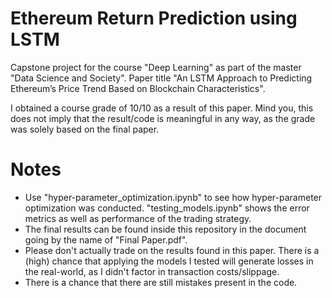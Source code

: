 # Ethereum Return Prediction using LSTM
Capstone project for the course "Deep Learning" as part of the master "Data Science and Society". Paper title "An LSTM Approach to Predicting Ethereum’s Price Trend Based on Blockchain Characteristics".

I obtained a course grade of 10/10 as a result of this paper. Mind you, this does not imply that the result/code is meaningful in any way, as the grade was solely based on the final paper. 

# Notes
- Use "hyper-parameter_optimization.ipynb" to see how hyper-parameter optimization was conducted. "testing_models.ipynb" shows the error metrics as well as performance of the trading strategy.
- The final results can be found inside this repository in the document going by the name of "Final Paper.pdf".
- Please don't actually trade on the results found in this paper. There is a (high) chance that applying the models I tested will generate losses in the real-world, as I didn't factor in transaction costs/slippage.
- There is a chance that there are still mistakes present in the code.
